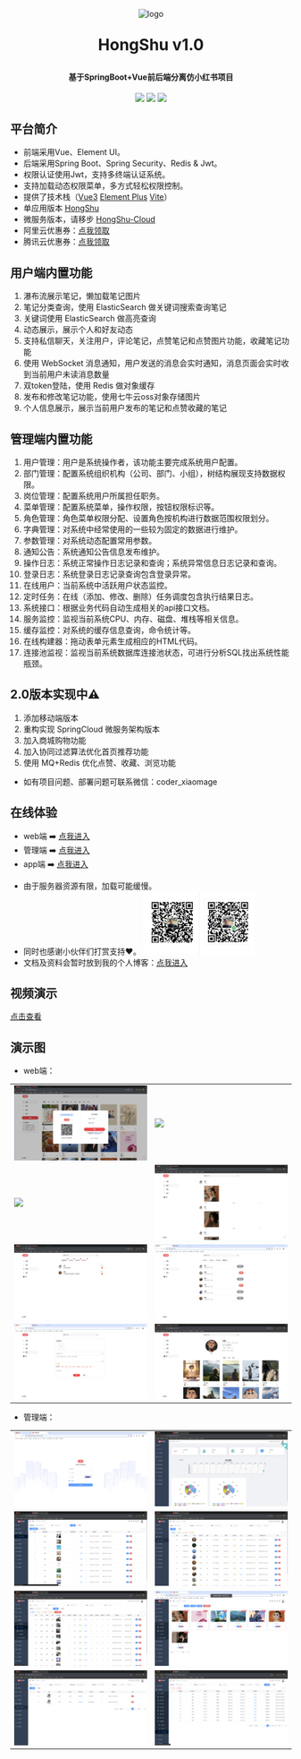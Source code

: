 <p align="center">
 <img alt="logo" src="https://image.mayongjian.cn/2024/07/03/1de3ee08e0a34ab6bf9a163d380fb596.png" style="width: 100px">
</p>
<h1 align="center" style="margin: 30px 0 30px; font-weight: bold;">HongShu v1.0</h1>
<h4 align="center">基于SpringBoot+Vue前后端分离仿小红书项目</h4>
<p align="center">
	<a href="https://gitee.com/Maverick_Ma/hongshu/stargazers">
    <img src="https://gitee.com/Maverick_Ma/hongshu/badge/star.svg?theme=dark"></a>
	<a href="https://gitee.com/Maverick_Ma/hongshu">
    <img src="https://img.shields.io/badge/HongShu-v1.0-brightgreen.svg"></a>
	<a href="https://gitee.com/Maverick_Ma/hongshu/blob/master/LICENSE">
    <img src="https://img.shields.io/github/license/mashape/apistatus.svg"></a>
</p>


## 平台简介

* 前端采用Vue、Element UI。
* 后端采用Spring Boot、Spring Security、Redis & Jwt。
* 权限认证使用Jwt，支持多终端认证系统。
* 支持加载动态权限菜单，多方式轻松权限控制。
* 提供了技术栈（[Vue3](https://v3.cn.vuejs.org) [Element Plus](https://element-plus.org/zh-CN) [Vite](https://cn.vitejs.dev)）
* 单应用版本 [HongShu](https://gitee.com/Maverick_Ma/hongshu)
* 微服务版本，请移步 [HongShu-Cloud](https://gitee.com/Maverick_Ma/hongshu-cloud)
* 阿里云优惠券：[点我领取](https://www.aliyun.com/minisite/goods?source=5176.11533457&userCode=ojvsntx1)
* 腾讯云优惠券：[点我领取](https://curl.qcloud.com/efTJbNyi)

## 用户端内置功能
1. 瀑布流展示笔记，懒加载笔记图片
2. 笔记分类查询，使用 ElasticSearch 做关键词搜索查询笔记
3. 关键词使用 ElasticSearch 做高亮查询
4. 动态展示，展示个人和好友动态
5. 支持私信聊天，关注用户，评论笔记，点赞笔记和点赞图片功能，收藏笔记功能
6. 使用 WebSocket 消息通知，用户发送的消息会实时通知，消息页面会实时收到当前用户未读消息数量
7. 双token登陆，使用 Redis 做对象缓存
8. 发布和修改笔记功能，使用七牛云oss对象存储图片
9. 个人信息展示，展示当前用户发布的笔记和点赞收藏的笔记

## 管理端内置功能
1. 用户管理：用户是系统操作者，该功能主要完成系统用户配置。
2. 部门管理：配置系统组织机构（公司、部门、小组），树结构展现支持数据权限。
3. 岗位管理：配置系统用户所属担任职务。
4. 菜单管理：配置系统菜单，操作权限，按钮权限标识等。
5. 角色管理：角色菜单权限分配、设置角色按机构进行数据范围权限划分。
6. 字典管理：对系统中经常使用的一些较为固定的数据进行维护。
7. 参数管理：对系统动态配置常用参数。
8. 通知公告：系统通知公告信息发布维护。
9. 操作日志：系统正常操作日志记录和查询；系统异常信息日志记录和查询。
10. 登录日志：系统登录日志记录查询包含登录异常。
11. 在线用户：当前系统中活跃用户状态监控。
12. 定时任务：在线（添加、修改、删除）任务调度包含执行结果日志。
13. 系统接口：根据业务代码自动生成相关的api接口文档。
14. 服务监控：监视当前系统CPU、内存、磁盘、堆栈等相关信息。
15. 缓存监控：对系统的缓存信息查询，命令统计等。
16. 在线构建器：拖动表单元素生成相应的HTML代码。
17. 连接池监视：监视当前系统数据库连接池状态，可进行分析SQL找出系统性能瓶颈。

## 2.0版本实现中⚠️
1. 添加移动端版本
2. 重构实现 SpringCloud 微服务架构版本
3. 加入商城购物功能
4. 加入协同过滤算法优化首页推荐功能
5. 使用 MQ+Redis 优化点赞、收藏、浏览功能

- 如有项目问题、部署问题可联系微信：coder_xiaomage

## 在线体验
- web端 ➡️ [点我进入](http://47.95.205.22)
- 管理端 ➡️ [点我进入](http://47.95.205.22/admin/)
- app端 ➡️ [点我进入](http://47.95.205.22/app/)
* 由于服务器资源有限，加载可能缓慢。
* 同时也感谢小伙伴们打赏支持❤️。
  <img src="doc/images/pay.png" style="width: 200px"/>
* 文档及资料会暂时放到我的个人博客：[点我进入](https://mayongjian.cn)

## 视频演示
[点击查看](https://www.bilibili.com/video/BV1QP8dekEGq/?spm_id_from=333.999.list.card_archive.click&vd_source=ec9224821314432ac6e12dc7d500d74b)


## 演示图
* web端：
<table>
    <tr>
        <td><img src="doc/images/login.png"/></td>
        <td><img src="doc/images/dashboard.png"/></td>
    </tr>
    <tr>
        <td><img src="doc/images/search.png"/></td>
        <td><img src="doc/images/trends.png"/></td>
    </tr>
    <tr>
        <td><img src="doc/images/message.png"/></td>
        <td><img src="doc/images/follow.png"/></td>
    </tr>
	<tr>
        <td><img src="doc/images/publish.png"/></td>
        <td><img src="doc/images/user.png"/></td>
    </tr>
</table>

* 管理端：
<table>	 
    <tr>
        <td><img src="doc/images/admin-login.png"/></td>
        <td><img src="doc/images/data.png"/></td>
    </tr>
	<tr>
        <td><img src="doc/images/category.png"/></td>
        <td><img src="doc/images/member.png"/></td>
    </tr>
	<tr>
        <td><img src="doc/images/note.png"/></td>
        <td><img src="doc/images/album.png"/></td>
    </tr>
    <tr>
        <td><img src="doc/images/comment.png"/></td>
        <td><img src="doc/images/log.png"/></td>
    </tr>
</table>

